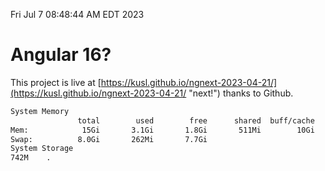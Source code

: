 Fri Jul  7 08:48:44 AM EDT 2023

# Angular 16?


This project is live at [https://kusl.github.io/ngnext-2023-04-21/](https://kusl.github.io/ngnext-2023-04-21/ "next!") thanks to Github.

```bash
System Memory
               total        used        free      shared  buff/cache   available
Mem:            15Gi       3.1Gi       1.8Gi       511Mi        10Gi        11Gi
Swap:          8.0Gi       262Mi       7.7Gi
System Storage
742M	.
```
```bash
